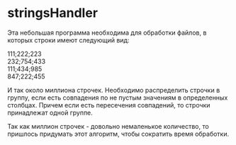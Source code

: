 # stringsHandler

Эта небольшая программа необходима для обработки файлов, в которых строки имеют следующий вид:

111;222;223<br>
232;754;433<br>
111;434;985<br>
847;222;455<br>

<p>И так около миллиона строчек. Необходимо распределить строчки в группу, если есть совпадения по не пустым значениям в определенных столбцах. Причем если есть пересечения совпадений, то строчки принадлежат одной группе.</p>
<p>Так как миллион строчек - довольно немаленькое количество, то пришлось придумать этот алгоритм, чтобы сократить время обработки.</p>
